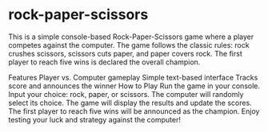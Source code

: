 # rock-paper-scissors

This is a simple console-based Rock-Paper-Scissors game where a player competes against the computer. The game follows the classic rules: rock crushes scissors, scissors cuts paper, and paper covers rock. The first player to reach five wins is declared the overall champion.

Features
Player vs. Computer gameplay
Simple text-based interface
Tracks score and announces the winner
How to Play
Run the game in your console.
Input your choice: rock, paper, or scissors.
The computer will randomly select its choice.
The game will display the results and update the scores.
The first player to reach five wins will be announced as the champion.
Enjoy testing your luck and strategy against the computer!